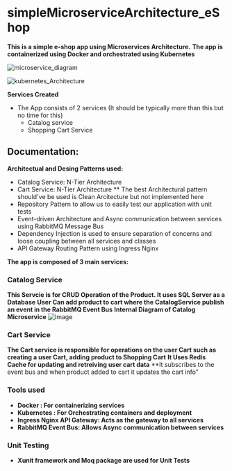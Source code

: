 # simpleMicroserviceArchitecture_eShop

**This is a simple e-shop app using Microservices Architecture.**
**The app is containerized using Docker and orchestrated using Kubernetes**


![microservice_diagram](https://user-images.githubusercontent.com/20687611/187051742-2dfb0ee6-f38a-43ff-8abd-91ce8817bd9e.png)

![kubernetes_Architecture](https://user-images.githubusercontent.com/20687611/187067321-ffcec593-b122-4071-a3c5-cf50b74015a8.png)

**Services Created**
- The App consists of 2 services (It should be typically more than this but no time for this)
    - Catalog service 
    - Shopping Cart Service

## Documentation:
**Architectual and Desing Patterns used:**
- Catalog Service: N-Tier Architecture
- Cart Service: N-Tier Architecture
** The best Architectural pattern should've be used is Clean Arcitecture but not implemented here
- Repository Pattern to allow us to easily test our application with unit tests
- Event-driven Architecture and Async communication between services using RabbitMQ Message Bus
- Dependency Injection is used to ensure separation of concerns and loose coupling between all services and classes
- API Gateway Routing Pattern using Ingress Nginx

**The app is composed of 3 main services:**

### Catalog Service

**This Servcie is for CRUD Operation of the Product. It uses SQL Server as a Database**
**User Can add product to cart where the CatalogService publish an event in the RabbitMQ Event Bus**
**Internal Diagram of Catalog Microservice**
![image](https://user-images.githubusercontent.com/20687611/187052091-085be62d-3710-447f-9d13-6826df0f280e.png)

### Cart Service

**The Cart service is responsible for operations on the user Cart such as creating a user Cart, adding product to Shopping Cart**
**It Uses Redis Cache for updating and retreiving user cart data**
**It subscribes to the event bus and when product added to cart it updates the cart info"

### Tools used
- **Docker : For containerizing services**
- **Kubernetes : For Orchestrating containers and deployment**
- **Ingress Nginx API Gateway: Acts as the gateway to all services**
- **RabbitMQ Event Bus: Allows Async communication between services**

### Unit Testing
- **Xunit framework and Moq package are used for Unit Tests**
